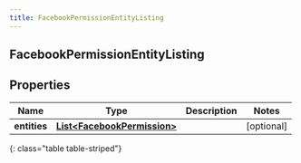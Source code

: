 ```yaml
---
title: FacebookPermissionEntityListing
---
```

## FacebookPermissionEntityListing


## Properties

| Name | Type | Description | Notes |
| ------------ | ------------- | ------------- | ------------- |
| **entities** | <!----><!---->[**List&lt;FacebookPermission&gt;**](FacebookPermission.html)<!----> |  |  [optional] |
{: class="table table-striped"}



